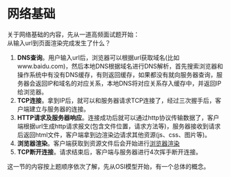 # 网络基础  
关于网络基础的内容，先从一道高频面试题开始：  
从输入url到页面渲染完成发生了什么？  
1. **DNS查询**。用户输入url后，浏览器可以根据url获取域名(比如www.baidu.com)，然后本地DNS根据域名进行DNS解析，首先搜索浏览器和操作系统中有没有DNS缓存，有则返回缓存，如果都没有就向服务器查询，服务器会返回IP和域名的对应关系，本地DNS将对应关系存入缓存中，并返回IP给浏览器。  
2. **TCP连接**。拿到IP后，就可以和服务器请求TCP连接了，经过三次握手后，客户端建立与服务器的连接。  
3. **HTTP请求及服务器响应**。连接成功后就可以通过http协议传输数据了，客户端根据url生成http请求报文(包含文件位置，请求方法等)，服务器接收到请求后返回html文件，客户端拿到边渲染边请求其他资源(js、css、图片等)。    
4. **浏览器渲染**。客户端获取到资源文件后会开始进行[浏览器渲染](../browser/render.md)  
5. **TCP断开连接**。请求结束后，客户端与服务器进行4次挥手断开连接。  

这一节的内容按上题顺序依次了解，先从OSI模型开始，有一个总体的概念。